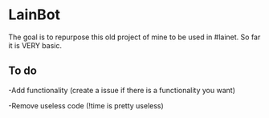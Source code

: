 # LainBot

The goal is to repurpose this old project of mine to be used in #lainet. So far it is VERY basic.

## To do

-Add functionality (create a issue if there is a functionality you want)

-Remove useless code (!time is pretty useless)
